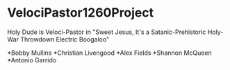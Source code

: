 # VelociPastor1260Project
Holy Dude is Veloci-Pastor in "Sweet Jesus, It's a Satanic-Prehistoric Holy-War Throwdown Electric Boogaloo"

*Bobby Mullins
*Christian Livengood
*Alex Fields
*Shannon McQueen
*Antonio Garrido
